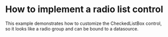# How to implement a radio list control


<p>This example demonstrates how to customize the CheckedListBox control, so it looks like a radio group and can be bound to a datasource.</p>

<br/>


